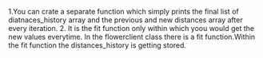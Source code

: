 1.You can crate a separate function which simply prints the final list of diatnaces_history array and the previous and new distances array after every iteration.
2.
It is the fit function only within which yoou would get the new values everytime.
In the flowerclient class there is a fit function.Within the fit function the distances_history is getting stored.
